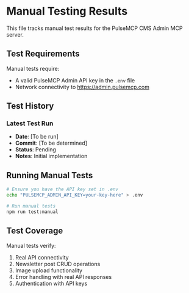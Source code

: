 # Manual Testing Results

This file tracks manual test results for the PulseMCP CMS Admin MCP server.

## Test Requirements

Manual tests require:

- A valid PulseMCP Admin API key in the `.env` file
- Network connectivity to https://admin.pulsemcp.com

## Test History

### Latest Test Run

- **Date**: [To be run]
- **Commit**: [To be determined]
- **Status**: Pending
- **Notes**: Initial implementation

## Running Manual Tests

```bash
# Ensure you have the API key set in .env
echo "PULSEMCP_ADMIN_API_KEY=your-key-here" > .env

# Run manual tests
npm run test:manual
```

## Test Coverage

Manual tests verify:

1. Real API connectivity
2. Newsletter post CRUD operations
3. Image upload functionality
4. Error handling with real API responses
5. Authentication with API keys
